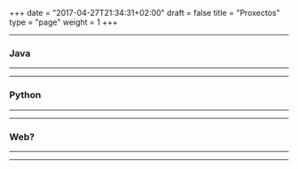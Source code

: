 +++
date = "2017-04-27T21:34:31+02:00"
draft = false
title = "Proxectos"
type = "page"
weight = 1
+++

----


### Java
---

<div class="github-card" data-user="vigojug" data-repo="reto"></div>

---

### Python
---

<div class="github-card" data-user="daavoo" data-repo="pyntcloud"></div>

---

### Web?
---

<div class="github-card" data-user="VigoTech" data-repo="vigotech.github.io"></div>

---

<script src="//cdn.jsdelivr.net/github-cards/latest/widget.js"></script>
